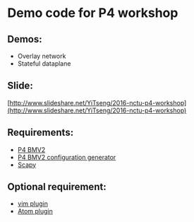 Demo code for P4 workshop
====

## Demos:

 - Overlay network
 - Stateful dataplane

## Slide:

[http://www.slideshare.net/YiTseng/2016-nctu-p4-workshop](http://www.slideshare.net/YiTseng/2016-nctu-p4-workshop)

## Requirements:

- [P4 BMV2](https://github.com/p4lang/behavioral-model)
- [P4 BMV2 configuration generator](https://github.com/p4lang/p4c-bm)
- [Scapy](http://www.secdev.org/projects/scapy/)

## Optional requirement:

- [vim plugin](https://github.com/TakeshiTseng/vim-language-p4)
- [Atom plugin](https://github.com/TakeshiTseng/atom-language-p4)

